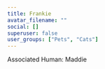 ```yaml
---
title: Frankie
avatar_filename: ""
social: []
superuser: false
user_groups: ["Pets", "Cats"]
---
```


Associated Human: Maddie
